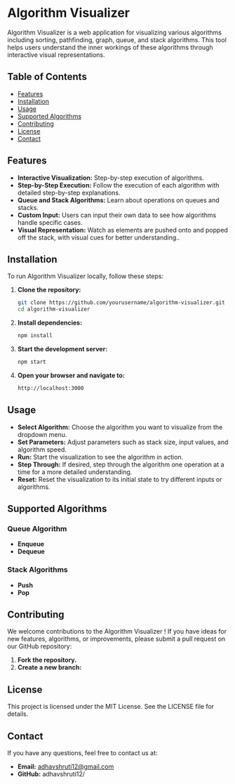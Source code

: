 # Algorithm Visualizer

Algorithm Visualizer is a web application for visualizing various algorithms including sorting, pathfinding, graph, queue, and stack algorithms. This tool helps users understand the inner workings of these algorithms through interactive visual representations.

## Table of Contents

- [Features](#features)
- [Installation](#installation)
- [Usage](#usage)
- [Supported Algorithms](#supported-algorithms)
- [Contributing](#contributing)
- [License](#license)
- [Contact](#contact)

## Features

- **Interactive Visualization:** Step-by-step execution of algorithms.
- **Step-by-Step Execution:** Follow the execution of each algorithm with detailed step-by-step explanations.
- **Queue and Stack Algorithms:** Learn about operations on queues and stacks.
- **Custom Input:** Users can input their own data to see how algorithms handle specific cases.
- **Visual Representation:** Watch as elements are pushed onto and popped off the stack, with visual cues for better understanding..

## Installation

To run Algorithm Visualizer locally, follow these steps:

1. **Clone the repository:**
   ```bash
   git clone https://github.com/yourusername/algorithm-visualizer.git
   cd algorithm-visualizer
2. **Install dependencies:**
    ```bash
    npm install
3. **Start the development server:**
    ```bash
   npm start
4. **Open your browser and navigate to:**
    ```bash
   http://localhost:3000

## Usage

- **Select Algorithm:** Choose the algorithm you want to visualize from the dropdown menu.
- **Set Parameters:** Adjust parameters such as stack size, input values, and algorithm speed.
- **Run:** Start the visualization to see the algorithm in action.
- **Step Through:** If desired, step through the algorithm one operation at a time for a more detailed understanding.
- **Reset:** Reset the visualization to its initial state to try different inputs or algorithms.

## Supported Algorithms

### Queue Algorithm
   - **Enqueue**
  - **Dequeue**

### Stack Algorithms
   - **Push**
  - **Pop**

## Contributing
We welcome contributions to the Algorithm Visualizer ! If you have ideas for new features, algorithms, or improvements, please submit a pull request on our GitHub repository:

1. **Fork the repository.**
2. **Create a new branch:**

## License
This project is licensed under the MIT License. See the LICENSE file for details.

## Contact
If you have any questions, feel free to contact us at:
- **Email:** adhavshruti12@gmail.com
- **GitHub:** adhavshruti12/
    



